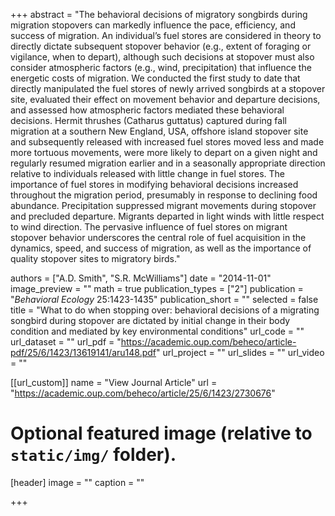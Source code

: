 +++
abstract = "The behavioral decisions of migratory songbirds during migration stopovers can markedly influence the pace, efficiency, and success of migration. An individual’s fuel stores are considered in theory to directly dictate subsequent stopover behavior (e.g., extent of foraging or vigilance, when to depart), although such decisions at stopover must also consider atmospheric factors (e.g., wind, precipitation) that influence the energetic costs of migration. We conducted the first study to date that directly manipulated the fuel stores of newly arrived songbirds at a stopover site, evaluated their effect on movement behavior and departure decisions, and assessed how atmospheric factors mediated these behavioral decisions. Hermit thrushes (Catharus guttatus) captured during fall migration at a southern New England, USA, offshore island stopover site and subsequently released with increased fuel stores moved less and made more tortuous movements, were more likely to depart on a given night and regularly resumed migration earlier and in a seasonally appropriate direction relative to individuals released with little change in fuel stores. The importance of fuel stores in modifying behavioral decisions increased throughout the migration period, presumably in response to declining food abundance. Precipitation suppressed migrant movements during stopover and precluded departure. Migrants departed in light winds with little respect to wind direction. The pervasive influence of fuel stores on migrant stopover behavior underscores the central role of fuel acquisition in the dynamics, speed, and success of migration, as well as the importance of quality stopover sites to migratory birds."

authors = ["A.D. Smith", "S.R. McWilliams"]
date = "2014-11-01"
image_preview = ""
math = true
publication_types = ["2"]
publication = "*Behavioral Ecology* 25:1423-1435"
publication_short = ""
selected = false
title = "What to do when stopping over: behavioral decisions of a migrating songbird during stopover are dictated by initial change in their body condition and mediated by key environmental conditions"
url_code = ""
url_dataset = ""
url_pdf = "https://academic.oup.com/beheco/article-pdf/25/6/1423/13619141/aru148.pdf"
url_project = ""
url_slides = ""
url_video = ""

[[url_custom]]
name = "View Journal Article"
url = "https://academic.oup.com/beheco/article/25/6/1423/2730676"

# Optional featured image (relative to `static/img/` folder).
[header]
image = ""
caption = ""

+++